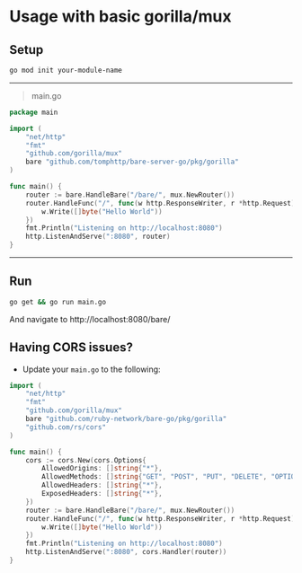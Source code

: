 # Usage with basic gorilla/mux

## Setup
```bash
go mod init your-module-name
```
---

> main.go
```go
package main

import (
    "net/http"
    "fmt"
    "github.com/gorilla/mux"
    bare "github.com/tomphttp/bare-server-go/pkg/gorilla"
)

func main() {
    router := bare.HandleBare("/bare/", mux.NewRouter())
    router.HandleFunc("/", func(w http.ResponseWriter, r *http.Request) {
        w.Write([]byte("Hello World"))
    })
    fmt.Println("Listening on http://localhost:8080")
    http.ListenAndServe(":8080", router)
}
```
---
## Run
```bash
go get && go run main.go
```
And navigate to http://localhost:8080/bare/

## Having CORS issues?
- Update your `main.go` to the following:
```go
import (
    "net/http"
    "fmt"
    "github.com/gorilla/mux"
    bare "github.com/ruby-network/bare-go/pkg/gorilla"
    "github.com/rs/cors"
)

func main() {
    cors := cors.New(cors.Options{
        AllowedOrigins: []string{"*"},
        AllowedMethods: []string{"GET", "POST", "PUT", "DELETE", "OPTIONS"},
        AllowedHeaders: []string{"*"},
        ExposedHeaders: []string{"*"},
    })
    router := bare.HandleBare("/bare/", mux.NewRouter())
    router.HandleFunc("/", func(w http.ResponseWriter, r *http.Request) {
        w.Write([]byte("Hello World"))
    })
    fmt.Println("Listening on http://localhost:8080")
    http.ListenAndServe(":8080", cors.Handler(router))
}
```

